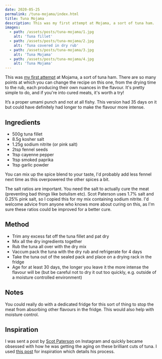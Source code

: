 ```yaml
---
date: 2020-05-25
permalink: /tuna-mojama/index.html
title: Tuna Mojama
description: This was my first attempt at Mojama, a sort of tuna ham.
images:
  - path: /assets/posts/tuna-mojama/1.jpg
    alt: 'Tuna fillet'
  - path: /assets/posts/tuna-mojama/2.jpg
    alt: 'Tuna covered in dry rub'
  - path: /assets/posts/tuna-mojama/3.jpg
    alt: 'Tuna Mojama'
  - path: /assets/posts/tuna-mojama/4.jpg
    alt: 'Tuna Mojama'
---
```


This was [my first attempt](https://www.instagram.com/p/CAqgzBIHQVC/) at Mojama, a sort of tuna ham. There are so many points at which you can change the recipe on this one, from the drying time to the rub, each producing their own nuances in the flavour. It's pretty simple to do, and if you're into cured meats, it's worth a try!

It’s a proper umami punch and not at all fishy. This version had 35 days on it but could have definitely had longer to make the flavour more intense.

## Ingredients

* 500g tuna fillet
* 8.5g kosher salt
* 1.25g sodium nitrite (or pink salt)
* 2tsp fennel seeds
* 1tsp cayenne pepper
* 1tsp smoked paprika
* 1tsp garlic powder

You can mix up the spice blend to your taste, I'd probably add less fennel next time as this overpowered the other spices a bit.

The salt ratios are important. You need the salt to actually cure the meat (preventing bad things like botulism etc). Scot Paterson uses 1.7% salt and 0.25% pink salt, so I copied this for my mix containing sodium nitrite. I'd welcome advice from anyone who knows more about curing on this, as I'm sure these ratios could be improved for a better cure.

## Method

* Trim any excess fat off the tuna fillet and pat dry
* Mix all the dry ingredients together
* Rub the tuna all over with the dry mix
* Vaccum pack the tuna with the dry rub and refrigerate for 4 days
* Take the tuna out of the sealed pack and place on a drying rack in the fridge
* Age for at least 30 days, the longer you leave it the more intense the flavour will be (but be careful not to dry it out too quickly, e.g. outside of a moisture controlled environment)

## Notes

You could really do with a dedicated fridge for this sort of thing to stop the meat from absorbing other flavours in the fridge. This would also help with moisture control.

## Inspiration

I was sent a post by [Scot Paterson](https://www.instagram.com/chefscotpaterson/) on Instagram and quickly became obsessed with how he was getting the aging on these brilliant cuts of tuna. I used [this post](https://www.instagram.com/p/B7D_4XgH1x4/) for inspiration which details his process.
